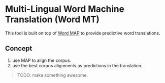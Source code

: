 # Multi-Lingual Word Machine Translation (Word MT)

This tool is built on top of [Word MAP](https://github.com/translationCoreApps/word-map)
to provide predictive word translations.

## Concept

1. use MAP to align the corpus.
2. use the best corpus alignments as predictions in the translation.

> TODO: make something awesome.

